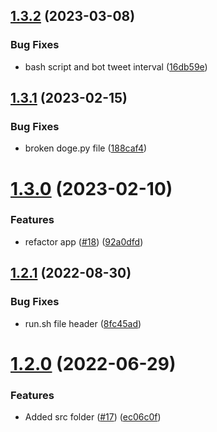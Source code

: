 ## [1.3.2](https://github.com/Pradumnasaraf/Botchain/compare/v1.3.1...v1.3.2) (2023-03-08)


### Bug Fixes

* bash script and bot tweet interval ([16db59e](https://github.com/Pradumnasaraf/Botchain/commit/16db59eb976c5efa8328173795d3c22f3cfc96a2))



## [1.3.1](https://github.com/Pradumnasaraf/Botchain/compare/v1.3.0...v1.3.1) (2023-02-15)


### Bug Fixes

* broken doge.py file ([188caf4](https://github.com/Pradumnasaraf/Botchain/commit/188caf47f1124b65ed07f1a4eb75119cc549495b))



# [1.3.0](https://github.com/Pradumnasaraf/Botchain/compare/v1.2.1...v1.3.0) (2023-02-10)


### Features

* refactor app ([#18](https://github.com/Pradumnasaraf/Botchain/issues/18)) ([92a0dfd](https://github.com/Pradumnasaraf/Botchain/commit/92a0dfd7e1a171e6bec0a2f5b5f2f3311030cecf))



## [1.2.1](https://github.com/Pradumnasaraf/Botchain/compare/v1.2.0...v1.2.1) (2022-08-30)


### Bug Fixes

* run.sh file header ([8fc45ad](https://github.com/Pradumnasaraf/Botchain/commit/8fc45ada4a07a47e712c4f4cfefa03e55d96a715))



# [1.2.0](https://github.com/Pradumnasaraf/Botchain/compare/v1.1.0...v1.2.0) (2022-06-29)


### Features

* Added src folder ([#17](https://github.com/Pradumnasaraf/Botchain/issues/17)) ([ec06c0f](https://github.com/Pradumnasaraf/Botchain/commit/ec06c0f35217e9bb47e7263b3760ef1e5f06e906))



